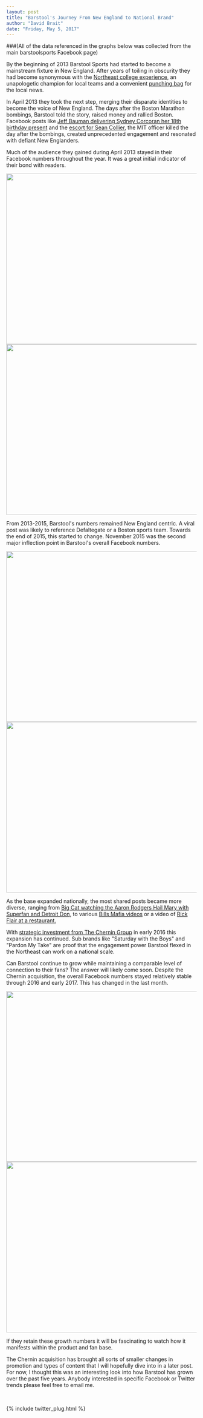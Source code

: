 ```yaml
---
layout: post
title: "Barstool's Journey From New England to National Brand"
author: "David Brait"
date: "Friday, May 5, 2017"
---
```


###(All of the data referenced in the graphs below was collected from the main barstoolsports Facebook page)

By the beginning of 2013 Barstool Sports had started to become a mainstream fixture in New England.  After years of toiling in obscurity they had become synonymous with the <a href="http://www.dailymail.co.uk/news/article-2124843/Blackout-parties-Inside-massive-drink-fueled-raves-attract-students-US.html">Northeast college experience</a>, an unapologetic champion for local teams and a convenient <a href="http://boston.cbslocal.com/2011/08/12/barstool-founder-defends-posting-naked-photos-of-tom-bradys-son/"> punching bag</a> for the local news.

In April 2013 they took the next step, merging their disparate identities to become the voice of New England.  The days after the Boston Marathon bombings, Barstool told the story, raised money and rallied Boston.  Facebook posts like <a href="https://www.facebook.com/barstoolsports/photos/a.352575592501.188647.348156187501/10151640240762502/?type=3&theater">Jeff Bauman delivering Sydney Corcoran her 18th birthday present</a> and the  <a href="https://www.facebook.com/barstoolsports/photos/a.352575592501.188647.348156187501/10151635290102502/?type=3&theater">escort for Sean Collier</a>, the MIT officer killed the day after the bombings, created unprecedented engagement and resonated with defiant New Englanders. 

Much of the audience they gained during April 2013 stayed in their Facebook numbers throughout the year.  It was a great initial indicator of their bond with readers.  

<img src ="{{dbrait.github.io}}/img/avg_shares_2013.png" width="900" height="450">
<img src="{{dbrait.github.io}}/img/med_shares_2013.png" width="900" height="450">

From 2013-2015, Barstool's numbers remained New England centric.  A viral post was likely to reference Defaltegate or a Boston sports team.  Towards the end of 2015, this started to change.  November 2015 was the second major inflection point in Barstool's overall Facebook numbers.

<img src="{{dbrait.github.io}}/img/med_shares_2015.png" width="900" height="450">
<img src="{{dbrait.github.io}}/img/avg_shares_2015.png" width="900" height="450">

As the base expanded nationally, the most shared posts became more diverse, ranging from <a href="https://www.facebook.com/barstoolsports/videos/10153832862622502/">Big Cat watching the Aaron Rodgers Hail Mary with Superfan and Detroit Don</a>, to various <a href="https://www.facebook.com/barstoolsports/videos/10154951512387502/">Bills Mafia videos</a> or a video of <a href="https://www.facebook.com/barstoolsports/videos/10154574992232502/">Rick Flair at a restaurant.</a>

With <a href="http://fortune.com/2016/01/07/the-story-of-how-barstool-sports-got-sold/">strategic investment from The Chernin Group</a> in early 2016 this expansion has continued.  Sub brands like "Saturday with the Boys" and "Pardon My Take" are proof that the engagement power Barstool flexed in the Northeast can work on a national scale.

Can Barstool continue to grow while maintaining a comparable level of connection to their fans?  The answer will likely come soon.  Despite the Chernin acquisition, the overall Facebook numbers stayed relatively stable through 2016 and early 2017.   This has changed in the last month.

<img src="{{dbrait.github.io}}/img/avg_shares_1617.png" width="900" height="450">
<img src="{{dbrait.github.io}}/img/med_shares_1617.png" width="900" height="450">

If they retain these growth numbers it will be fascinating to watch how it manifests within the product and fan base.

The Chernin acquisition has brought all sorts of smaller changes in promotion and types of content that I will hopefully dive into in a later post.  For now, I thought this was an interesting look into how Barstool has grown over the past five years.  Anybody interested in specific Facebook or Twitter trends please feel free to email me.

&nbsp;

{% include twitter_plug.html %}
